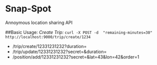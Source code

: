 # Snap-Spot

Annoymous location sharing API

##Basic Usage:
_Create Trip:_ `curl -X POST -d  "remaining-minutes=30" http://localhost:9000/trip/create/1234`
* /trip/create/12331231232?duration=<minutes>
* /trip/update/12331231232?secret=<secret returned by trip create>&duration=<new duration>
* /position/add/12331231232?secret=<secret returned by trip create>&lat=43&lon=42&order=1

